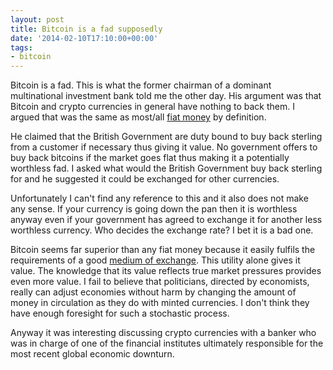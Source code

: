 ```yaml
---
layout: post
title: Bitcoin is a fad supposedly
date: '2014-02-10T17:10:00+00:00'
tags:
- bitcoin
---
```

Bitcoin is a fad. This is what the former chairman of a dominant multinational investment bank told me the other day. His argument was that Bitcoin and crypto currencies in general have nothing to back them. I argued that was the same as most/all [fiat money](http://en.wikipedia.org/wiki/Fiat_money) by definition.

He claimed that the British Government are duty bound to buy back sterling from a customer if necessary thus giving it value. No government offers to buy back bitcoins if the market goes flat thus making it a potentially worthless fad. I asked what would the British Government buy back sterling for and he suggested it could be exchanged for other currencies.

Unfortunately I can't find any reference to this and it also does not make any sense. If your currency is going down the pan then it is worthless anyway even if your government has agreed to exchange it for another less worthless currency. Who decides the exchange rate? I bet it is a bad one.

Bitcoin seems far superior than any fiat money because it easily fulfils the requirements of a good [medium of exchange](http://en.wikipedia.org/wiki/Medium_of_exchange). This utility alone gives it value. The knowledge that its value reflects true market pressures provides even more value. I fail to believe that politicians, directed by economists, really can adjust economies without harm by changing the amount of money in circulation as they do with minted currencies. I don't think they have enough foresight for such a stochastic process.

Anyway it was interesting discussing crypto currencies with a banker who was in charge of one of the financial institutes ultimately responsible for the most recent global economic downturn.